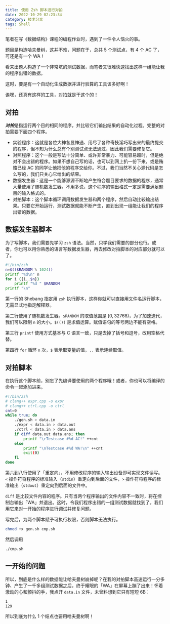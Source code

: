 ```yaml
---
title: 使用 Zsh 脚本进行对拍
date: 2022-10-29 02:23:34
category: 技术分享
tags: Shell
---
```


笔者在写《数据结构》课程的编程作业时，遇到了一件令人恼火的事。

题目是构造哈夫曼树，这并不难，问题在于，总共 5 个测试点，有 4 个 AC 了，可还是有一个 WA！

看来出题人构造了一个非常坑的测试数据，而笔者又很难快速找出这样一组能让我的程序出错的数据。

这时，要是有一个自动化生成数据并进行验算的工具该多好啊！

诶嘿，还真有这样的工具，对拍就是干这个的！

## 对拍

***对拍***是指运行两个目的相同的程序，并比较它们输出结果的自动化过程。完整的对拍需要下面四个程序。

- 实验程序：这就是各位大神各显神通、用尽了各种奇技淫巧写出来的最终提交的程序，但不知为什么总有个别测试点无法通过，因此我们需要修复它。
- 对照程序：这个一般是写法十分简单、或许非常暴力、可能容易超时，但是绝对不会出错的程序。如果不想自己写的话，也可以到网上扒一份下来，或是贿赂已经 AC 的同学让他把他的程序交给你。不过，我们当然不关心源代码是怎么写的，我们只关心它给出的结果。
- 数据发生器：这是一个能够源源不断地产生符合题目要求的数据的程序，通常大量使用了随机数发生器。不用多说，这个程序的输出格式一定是需要满足题目的输入格式的。
- 对拍脚本：这个脚本循环调用数据发生器和两个程序，然后自动比较输出结果。只要它开始运行，测试数据就能不断产生，直到出现一组能让我们的程序出错的数据。

## 数据发生器脚本

为了写脚本，我们需要先学习 `zsh` 语法。当然，只学我们需要的部分也行。或者，你也可以用你熟悉的语言写数据发生器，再去修改对拍脚本的对应部分就可以了。

```sh
#!/bin/zsh
n=$(($RANDOM % 1024))
printf "%d\n" n
for i ({1..$n})
	printf "%d " $RANDOM
printf "\n"
```

第一行的 Shebang 指定用 `zsh` 执行脚本，这样你就可以直接用文件名运行脚本，无需显式地指定解释器。

第二行使用了随机数发生器。`$RANDOM` 的取值范围是 $[0,32768)$，为了加速迭代，我们可以限制 `n` 的大小。`$(())` 是求值运算。赋值语句的等号两边不能有空格。

第三行 `printf` 使用方式基本与 C 语言一致，只是去掉了括号和逗号，改用空格代替。

第四行 `for` 循环 `n` 次，`$` 表示取变量的值，`..` 表示连续取值。

## 对拍脚本

在执行这个脚本前，别忘了先编译要使用的两个程序哦！或者，你也可以将编译的命令一起添加进来。

```sh
#!/bin/zsh
# clang++ expr.cpp -o expr
# clang++ ctrl.cpp -o ctrl
cnt=0
while true; do
	./gen.sh > data.in
	./expr < data.in > data.out
	./ctrl < data.in > data.ans
	if diff data.out data.ans; then
		printf "\rTestcase #%d AC!" ++cnt
	else
		printf "\nTestcase #%d WA!\n" ++cnt
		exit(0)
	fi
done
```

第六到八行使用了「重定向」，不用修改程序的输入输出设备即可实现文件读写。`<` 操作符将程序的标准输入（`stdin`）重定向到后面的文件，`>` 操作符将程序的标准输出（`stdout`）重定向到后面的文件中。

`diff` 是比较文件内容的程序。只有当两个程序输出的文件内容不一致时，将在控制台输出「WA」并退出。这时，令我们程序出错的一组测试数据就找到了，我们用它来对一开始的程序进行调试并修复问题。

写完后，为两个脚本赋予可执行权限，否则脚本无法执行。
```sh
chmod +x gen.sh cmp.sh
```
然后调用
```sh
./cmp.sh
```

## 一开始的问题

所以，到底是什么样的数据能让哈夫曼树崩掉呢？在我的对拍脚本高速运行一分多钟、产生了一千多组测试数据之后，终于耀眼的「WA」在屏幕上蹦了出来！怀着激动的心和颤抖的手，我点开 `data.in` 文件，未曾料想到它只有短短 6B：
```txt
1
129
```
所以到底为什么 1 个结点也要用哈夫曼树啊！